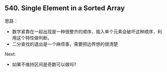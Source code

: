 ## 540. Single Element in a Sorted Array

思路：
* 数字紧靠在一起出现是一种很整齐的顺序，插入单个元素会破坏这种顺序，利用这个特性做判断。
* 二分查找的退出是一个麻烦事，需要把边界想的很清楚

Next:
* 如果不维持区间是奇数可以做吗?
